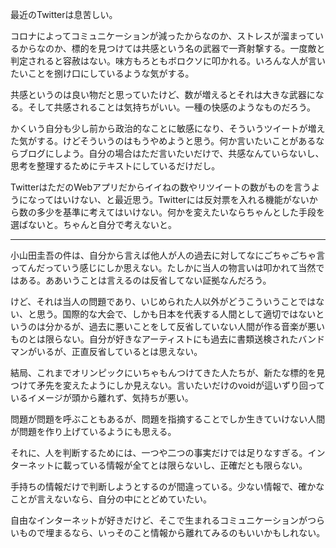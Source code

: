最近のTwitterは息苦しい。

コロナによってコミュニケーションが減ったからなのか、ストレスが溜まっているからなのか、標的を見つけては共感という名の武器で一斉射撃する。一度敵と判定されると容赦はない。味方もろともボロクソに叩かれる。いろんな人が言いたいことを捌け口にしているような気がする。

共感というのは良い物だと思っていたけど、数が増えるとそれは大きな武器になる。そして共感されることは気持ちがいい。一種の快感のようなものだろう。

かくいう自分も少し前から政治的なことに敏感になり、そういうツイートが増えた気がする。けどそういうのはもうやめようと思う。何か言いたいことがあるならブログにしよう。自分の場合はただ言いたいだけで、共感なんていらないし、思考を整理するためにテキストにしているだけだし。

TwitterはただのWebアプリだからイイねの数やリツイートの数がものを言うようになってはいけない、と最近思う。Twitterには反対票を入れる機能がないから数の多少を基準に考えてはいけない。何かを変えたいならちゃんとした手段を選ばないと。ちゃんと自分で考えないと。

<hr class="mb-4">

小山田圭吾の件は、自分から言えば他人が人の過去に対してなにごちゃごちゃ言ってんだっていう感じにしか思えない。たしかに当人の物言いは叩かれて当然ではある。ああいうことは言えるのは反省してない証拠なんだろう。

けど、それは当人の問題であり、いじめられた人以外がどうこういうことではない、と思う。国際的な大会で、しかも日本を代表する人間として適切ではないというのは分かるが、過去に悪いことをして反省していない人間が作る音楽が悪いものとは限らない。自分が好きなアーティストにも過去に書類送検されたバンドマンがいるが、正直反省しているとは思えない。

結局、これまでオリンピックにいちゃもんつけてきた人たちが、新たな標的を見つけて矛先を変えたようにしか見えない。言いたいだけのvoidが這いずり回っているイメージが頭から離れず、気持ちが悪い。

問題が問題を呼ぶこともあるが、問題を指摘することでしか生きていけない人間が問題を作り上げているようにも思える。

それに、人を判断するためには、一つや二つの事実だけでは足りなすぎる。インターネットに載っている情報が全てとは限らないし、正確だとも限らない。

手持ちの情報だけで判断しようとするのが間違っている。少ない情報で、確かなことが言えないなら、自分の中にとどめていたい。

自由なインターネットが好きだけど、そこで生まれるコミュニケーションがつらいもので埋まるなら、いっそのこと情報から離れてみるのもいいかもしれない。
